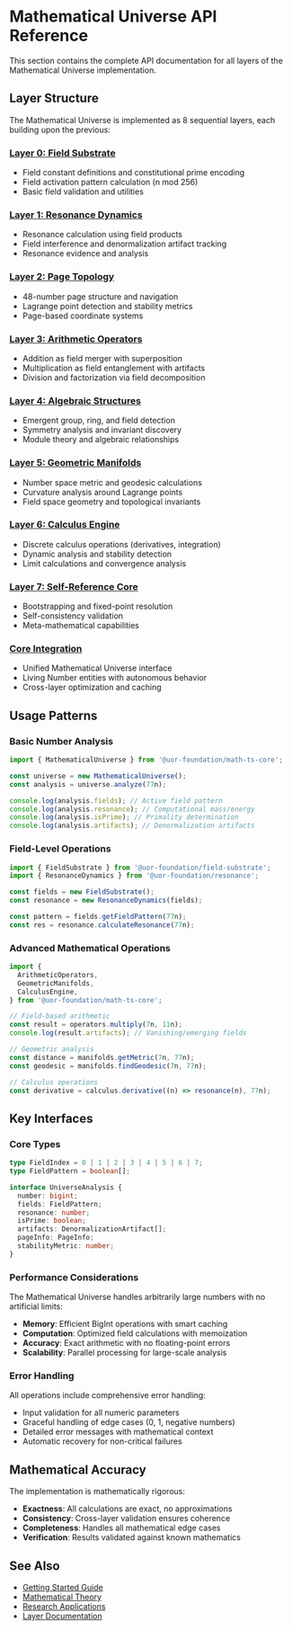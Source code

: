 # Mathematical Universe API Reference

This section contains the complete API documentation for all layers of the Mathematical Universe implementation.

## Layer Structure

The Mathematical Universe is implemented as 8 sequential layers, each building upon the previous:

### [Layer 0: Field Substrate](./layer-0-field-substrate.md)

- Field constant definitions and constitutional prime encoding
- Field activation pattern calculation (n mod 256)
- Basic field validation and utilities

### [Layer 1: Resonance Dynamics](./layer-1-resonance-dynamics.md)

- Resonance calculation using field products
- Field interference and denormalization artifact tracking
- Resonance evidence and analysis

### [Layer 2: Page Topology](./layer-2-page-topology.md)

- 48-number page structure and navigation
- Lagrange point detection and stability metrics
- Page-based coordinate systems

### [Layer 3: Arithmetic Operators](./layer-3-arithmetic-operators.md)

- Addition as field merger with superposition
- Multiplication as field entanglement with artifacts
- Division and factorization via field decomposition

### [Layer 4: Algebraic Structures](./layer-4-algebraic-structures.md)

- Emergent group, ring, and field detection
- Symmetry analysis and invariant discovery
- Module theory and algebraic relationships

### [Layer 5: Geometric Manifolds](./layer-5-geometric-manifolds.md)

- Number space metric and geodesic calculations
- Curvature analysis around Lagrange points
- Field space geometry and topological invariants

### [Layer 6: Calculus Engine](./layer-6-calculus-engine.md)

- Discrete calculus operations (derivatives, integration)
- Dynamic analysis and stability detection
- Limit calculations and convergence analysis

### [Layer 7: Self-Reference Core](./layer-7-self-reference-core.md)

- Bootstrapping and fixed-point resolution
- Self-consistency validation
- Meta-mathematical capabilities

### [Core Integration](./core-integration.md)

- Unified Mathematical Universe interface
- Living Number entities with autonomous behavior
- Cross-layer optimization and caching

## Usage Patterns

### Basic Number Analysis

```typescript
import { MathematicalUniverse } from '@uor-foundation/math-ts-core';

const universe = new MathematicalUniverse();
const analysis = universe.analyze(77n);

console.log(analysis.fields); // Active field pattern
console.log(analysis.resonance); // Computational mass/energy
console.log(analysis.isPrime); // Primality determination
console.log(analysis.artifacts); // Denormalization artifacts
```

### Field-Level Operations

```typescript
import { FieldSubstrate } from '@uor-foundation/field-substrate';
import { ResonanceDynamics } from '@uor-foundation/resonance';

const fields = new FieldSubstrate();
const resonance = new ResonanceDynamics(fields);

const pattern = fields.getFieldPattern(77n);
const res = resonance.calculateResonance(77n);
```

### Advanced Mathematical Operations

```typescript
import {
  ArithmeticOperators,
  GeometricManifolds,
  CalculusEngine,
} from '@uor-foundation/math-ts-core';

// Field-based arithmetic
const result = operators.multiply(7n, 11n);
console.log(result.artifacts); // Vanishing/emerging fields

// Geometric analysis
const distance = manifolds.getMetric(7n, 77n);
const geodesic = manifolds.findGeodesic(7n, 77n);

// Calculus operations
const derivative = calculus.derivative((n) => resonance(n), 77n);
```

## Key Interfaces

### Core Types

```typescript
type FieldIndex = 0 | 1 | 2 | 3 | 4 | 5 | 6 | 7;
type FieldPattern = boolean[];

interface UniverseAnalysis {
  number: bigint;
  fields: FieldPattern;
  resonance: number;
  isPrime: boolean;
  artifacts: DenormalizationArtifact[];
  pageInfo: PageInfo;
  stabilityMetric: number;
}
```

### Performance Considerations

The Mathematical Universe handles arbitrarily large numbers with no artificial limits:

- **Memory**: Efficient BigInt operations with smart caching
- **Computation**: Optimized field calculations with memoization
- **Accuracy**: Exact arithmetic with no floating-point errors
- **Scalability**: Parallel processing for large-scale analysis

### Error Handling

All operations include comprehensive error handling:

- Input validation for all numeric parameters
- Graceful handling of edge cases (0, 1, negative numbers)
- Detailed error messages with mathematical context
- Automatic recovery for non-critical failures

## Mathematical Accuracy

The implementation is mathematically rigorous:

- **Exactness**: All calculations are exact, no approximations
- **Consistency**: Cross-layer validation ensures coherence
- **Completeness**: Handles all mathematical edge cases
- **Verification**: Results validated against known mathematics

## See Also

- [Getting Started Guide](../examples/getting-started.md)
- [Mathematical Theory](../concepts/)
- [Research Applications](../research/)
- [Layer Documentation](../layers/)
